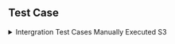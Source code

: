   ## Test Case
 
<details><summary> Intergration Test Cases Manually Executed S3</summary>
  <p>
    
| Test Case ID# | Test case description | Test steps | Test Data | Expected result | Prerequisites | Executed by | Pass/Fail |
| --- | --- | --- | --- | --- | --- | --- | --- |
| 12 | Checking the login and homepage module.  | Enter the valid username and valid password  | Username:                  Password: | User will directed signed in page   |  Valid url and browser | Joshua   | Pass |
| 13 | Signup page and sign in page module.  | Enter the username and correct form of password.  | Username:                  Password:   | New user is registered and should be able to login with new credentials  | Valid url and browser  | Joshua   | Pass |
| 14 | Setting and database integration  |  Select the few category from setting |  Check business,technology & sports category |  Database will reflect the changes in user preferences   | Login credentials | Joshua   | Pass |
| 15 | Setting and home page integration  | Select the user prefrence category from setting | Check technology & sports category  | Home page will reflect the changes based on user preferences   | Login credentials  | Joshua  | Pass  |
| 16 | Pagination with home and other categories in descending order with most recent first  | Select the user prefrence category ,paginate through home page with user selected category.   | Select the user prefrence category from setting modal  | Paginate on home page in descending order with most recent news  | Login credential  | Joshua  | Pass  |
| 17 | Pagination should interface properly with User prefrence catergories  | Select the user prefrence category and then paginate through the website.   | After pagianting through website check on the current user prefrences  | The change in page should not affect the caterogy prefrence orignally selected by the user. | Login credential  | Joshua  | Pass  |
  </p> 
  </details>

